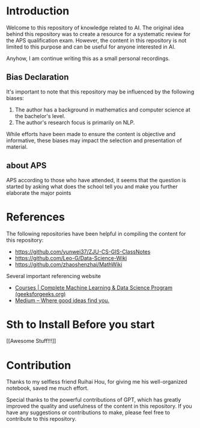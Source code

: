 

# Introduction

Welcome to this repository of knowledge related to AI. The original idea behind this repository was to create a resource for a systematic review for the APS qualification exam. However, the content in this repository is not limited to this purpose and can be useful for anyone interested in AI.

Anyhow, I am continue writing this as a small personal recordings.

## Bias Declaration

It's important to note that this repository may be influenced by the following biases:

1. The author has a background in mathematics and computer science at the bachelor's level.
2. The author's research focus is primarily on NLP.

While efforts have been made to ensure the content is objective and informative, these biases may impact the selection and presentation of material.

## about APS

APS according to those who have attended, it seems that the question is started by asking what does the school tell you and make you further elaborate the major points

# References

The following repositories have been helpful in compiling the content for this repository:

- https://github.com/yunwei37/ZJU-CS-GIS-ClassNotes
- https://github.com/Leo-G/Data-Science-Wiki
- https://github.com/zhaoshenzhai/MathWiki

Several important referencing website

- [Courses | Complete Machine Learning & Data Science Program (geeksforgeeks.org)](https://practice.geeksforgeeks.org/courses/data-science-live?utm_source=GfG&utm_medium=gfg_submenu&utm_campaign=DS_Submenu/)
- [Medium – Where good ideas find you.](https://medium.com/)


# Sth to Install Before you start

[[Awesome Stuff!!!]]



# Contribution

Thanks to my selfless friend Ruihai Hou, for giving me his well-organized notebook, saved me much effort.

Special thanks to the powerful contributions of GPT, which has greatly improved the quality and usefulness of the content in this repository. If you have any suggestions or contributions to make, please feel free to contribute to this repository.